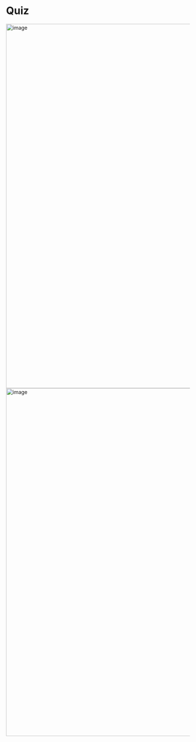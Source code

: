 # Quiz
<img width="997" alt="image" src="https://user-images.githubusercontent.com/113123500/211626646-d92545c5-4051-4033-a137-34d0534c3a00.png">
<img width="952" alt="image" src="https://user-images.githubusercontent.com/113123500/211626691-48d23d33-df4f-4d82-b23d-7137ac1f9068.png">
